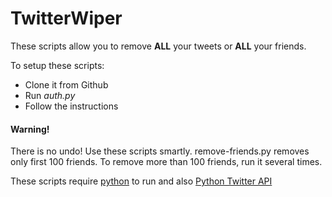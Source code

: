 # TwitterWiper

These scripts allow you to remove **ALL** your tweets or **ALL** your friends.

To setup these scripts:
* Clone it from Github
* Run *auth.py*
* Follow the instructions

#### Warning!

There is no undo! Use these scripts smartly.
remove-friends.py removes only first 100 friends. To remove more than 100 friends, run it several times.

These scripts require [python](python.org) to run and also [Python Twitter API](https://pypi.python.org/pypi/twitter)
